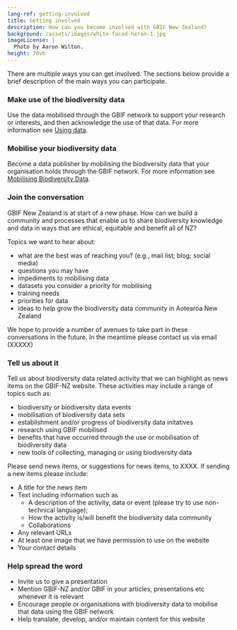 ```yaml
---
lang-ref: getting-involved
title: Getting involved
description: How can you become involved with GBIF New Zealand?
background: /assets/images/white-faced-heron-1.jpg
imageLicense: |
  Photo by Aaron Wilton.
height: 70vh
---
```


There are multiple ways you can get involved.  The sections below provide a brief description of the main ways you can participate.

### Make use of the biodiversity data
Use the data mobilised through the GBIF network to support your research or interests, and then acknowledge the use of that data.
For more information see [Using data](/using-data).  

### Mobilise your biodiversity data
Become a data publisher by mobilising the biodiversity data that your organisation holds through the GBIF network.  For more information see [Mobilising Biodiversity Data](/mobilising).

### Join the conversation

GBIF New Zealand is at start of a new phase.  How can we build a community and processes that enable us to share biodiversity knowledge and data in ways that are ethical, equitable and benefit all of NZ?
 
Topics we want to hear about:
* what are the best was of reaching you?  (e.g., mail list; blog; social media)
* questions you may have
* impediments to mobilising data
* datasets you consider a priority for mobilising
* training needs
* priorities for data
* ideas to help grow the biodiversity data community in Aotearoa New Zealand

We hope to provide a number of avenues to take part in these conversations in the future.  In the meantime please contact us via email (XXXXX) 

### Tell us about it
Tell us about biodiversity data related activity that we can highlight as news items on the GBIF-NZ website.  These activities may include a range of topics such as:
* biodiversity or biodiversity data events
* mobilisation of biodiversity data sets
* establishment and/or progress of biodiversity data  initatives
* research using GBIF mobilised
* benefits that have occurred through the use or mobilisation of biodiversity data
* new tools of collecting, managing or using biodiversity data

Please send news items, or suggestions for news items, to XXXX.  If sending a new items please include:
* A title for the news item
* Text including information such as
  * A description of the activity, data or event (please try to use non-technical language); 
  * How the activity is/will benefit the biodiversity data community
  * Collaborations
* Any relevant URLs
* At least one image that we have permission to use on the website
* Your contact details

### Help spread the word

* Invite us to give a presentation
* Mention GBIF-NZ and/or GBIF in your articles, presentations etc whenever it is relevant
* Encourage people or organisations with biodiversity data to mobilise that data using the GBIF network
* Help translate, develop, and/or maintain content for this website





  

